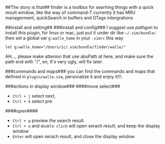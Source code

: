 ##The story is that##
finder is a toolbox for searhing things with a quick result window, like the way of command-T
currently it has MRU managerment, quickSearch in buffers and GTags intergrations

##install and setting##
###install and config###
I suggest use *pathgon* to install this plugin, for linux or mac, just put it under dir like ``~/.vim/bundle/``
then set a global var ``g:walle_home`` in your ``.vimrc`` this way
```
let g:walle_home="/Users/ic/.vim/bundle/finder/walle/"
```
AH..., please make attenion that use absPath at here, and make sure the path end with "/", en, It's very ugly,
will fix later.

###commands and maps###
you can find the commands and maps that defined in ``plugin/walle.vim``, personalize it and enjoy it!!!.

###actions in display window###
####move select###
* ``Ctrl + j`` select next, 
* ``Ctrl + k`` select pre

####open####
* ``Ctrl + p`` preview the search result 
* ``Ctrl + o`` and ``double click`` will open serach result, and keep the display window
* ``Enter`` will open serach result, and close the display window


